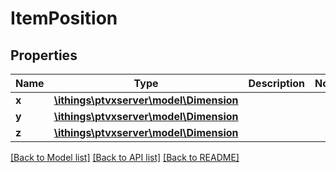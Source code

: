 # ItemPosition

## Properties
Name | Type | Description | Notes
------------ | ------------- | ------------- | -------------
**x** | [**\ithings\ptvxserver\model\Dimension**](Dimension.md) |  | 
**y** | [**\ithings\ptvxserver\model\Dimension**](Dimension.md) |  | 
**z** | [**\ithings\ptvxserver\model\Dimension**](Dimension.md) |  | 

[[Back to Model list]](../../README.md#documentation-for-models) [[Back to API list]](../../README.md#documentation-for-api-endpoints) [[Back to README]](../../README.md)

